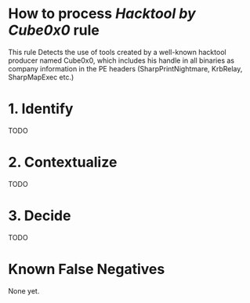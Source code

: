 # How to process *Hacktool by Cube0x0* rule
This rule Detects the use of tools created by a well-known hacktool producer named Cube0x0, which includes his handle in all binaries as company information in the PE headers (SharpPrintNightmare, KrbRelay, SharpMapExec etc.)

# 1. Identify
TODO

# 2. Contextualize
TODO

# 3. Decide
TODO

# Known False Negatives
None yet.
